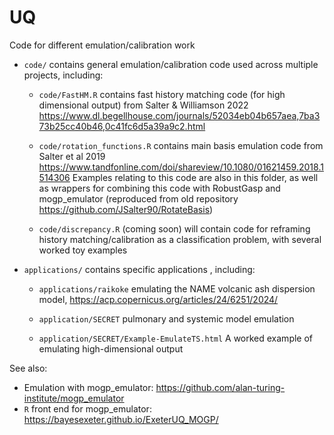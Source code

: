# UQ

Code for different emulation/calibration work

* `code/` contains general emulation/calibration code used across multiple projects, including:

  * `code/FastHM.R` contains fast history matching code (for high dimensional output) from Salter \& Williamson 2022 https://www.dl.begellhouse.com/journals/52034eb04b657aea,7ba373b25cc40b46,0c41fc6d5a39a9c2.html
  
  * `code/rotation_functions.R` contains main basis emulation code from Salter et al 2019 https://www.tandfonline.com/doi/shareview/10.1080/01621459.2018.1514306 Examples relating to this code are also in this folder, as well as wrappers for combining this code with RobustGasp and mogp_emulator (reproduced from old repository https://github.com/JSalter90/RotateBasis)
  
  * `code/discrepancy.R` (coming soon) will contain code for reframing history matching/calibration as a classification problem, with several worked toy examples

* `applications/` contains specific applications , including:

  * `applications/raikoke` emulating the NAME volcanic ash dispersion model, https://acp.copernicus.org/articles/24/6251/2024/
 
  * `application/SECRET` pulmonary and systemic model emulation
 
  * `application/SECRET/Example-EmulateTS.html` A worked example of emulating high-dimensional output

See also:

* Emulation with mogp_emulator: https://github.com/alan-turing-institute/mogp_emulator
* `R` front end for mogp_emulator: https://bayesexeter.github.io/ExeterUQ_MOGP/

